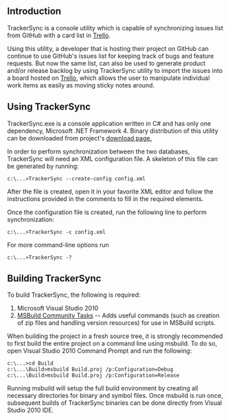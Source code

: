 Introduction
------------
TrackerSync is a console utility which is capable of synchronizing issues list from GitHub with a card list in [Trello][2].

Using this utility, a developer that is hosting their project on GitHub can continue to use GitHub's issues list for keeping track of bugs and feature requests. But now the same list, can also be used to generate product and/or release backlog by using TrackerSync utility to import the issues into a board hosted on [Trello][2], which allows the user to manipulate individual work items as easily as moving sticky notes around.


Using TrackerSync
-----------------
TrackerSync.exe is a console application written in C# and has only one dependency, Microsoft .NET Framework 4. Binary distribution of this utility can be downloaded from project's [download page.][3]

In order to perform synchronization between the two databases, TrackerSync will need an XML configuration file. A skeleton of this file can be generated by running:

    c:\...>TrackerSync --create-config config.xml

After the file is created, open it in your favorite XML editor and follow the instructions provided in the comments to fill in the required elements.

Once the configuration file is created, run the following line to perform synchronization:

    c:\...>TrackerSync -c config.xml

For more command-line options run

    c:\...>TrackerSync -? 


Building TrackerSync
--------------------
To build TrackerSync, the following is required:

1. Microsoft Visual Studio 2010
2. [MSBuild Community Tasks][1] -- Adds useful commands (such as creation of zip files and handling version resources) for use in MSBuild scripts.

When building the project in a fresh source tree, it is strongly recommended to first build the entire project on a command line using msbuild. To do so, open Visual Studio 2010 Command Prompt and run the following:

    c:\...>cd Build
    c:\...\Build>msbuild Build.proj /p:Configuration=Debug
    c:\...\Build>msbuild Build.proj /p:Configuration=Release

Running msbuild will setup the full build environment by creating all necessary directories for binary and symbol files. Once msbuild is run once, subsequent builds of TrackerSync binaries can be done directly from Visual Studio 2010 IDE.



[1]: http://msbuildtasks.tigris.org/
[2]: https://www.trello.com/
[3]: https://github.com/dxm007/TrackerSync/downloads
